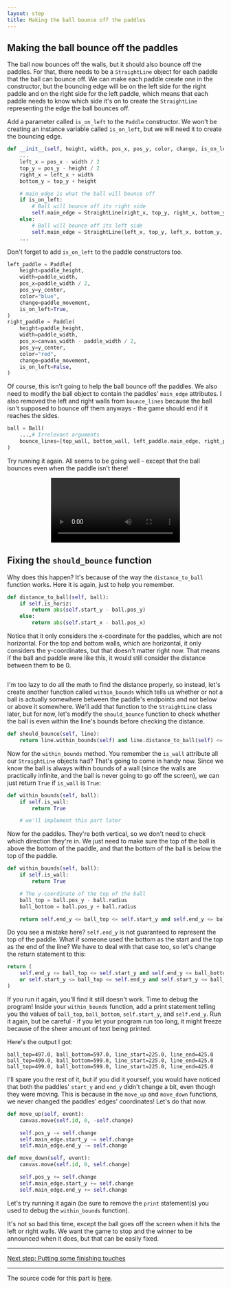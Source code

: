 ```yaml
---
layout: step
title: Making the ball bounce off the paddles
---
```


## Making the ball bounce off the paddles

The ball now bounces off the walls, but it should also bounce off the paddles. For that, there needs to be a `StraightLine` object for each paddle that the ball can bounce off. We can make each paddle create one in the constructor, but the bouncing edge will be on the left side for the right paddle and on the right side for the left paddle, which means that each paddle needs to know which side it's on to create the `StraightLine` representing the edge the ball bounces off.

Add a parameter called `is_on_left` to the `Paddle` constructor. We won't be creating an instance variable called `is_on_left`, but we will need it to create the bouncing edge.

```python
def __init__(self, height, width, pos_x, pos_y, color, change, is_on_left):
    ...
    left_x = pos_x - width / 2
    top_y = pos_y - height / 2
    right_x = left_x + width
    bottom_y = top_y + height

    # main_edge is what the ball will bounce off
    if is_on_left:
        # Ball will bounce off its right side
        self.main_edge = StraightLine(right_x, top_y, right_x, bottom_y, position="left", is_wall=False)
    else:
        # Ball will bounce off its left side
        self.main_edge = StraightLine(left_x, top_y, left_x, bottom_y, position="right", is_wall=False)
    ...
```

Don't forget to add `is_on_left` to the paddle constructors too.

```python
left_paddle = Paddle(
    height=paddle_height,
    width=paddle_width,
    pos_x=paddle_width / 2,
    pos_y=y_center,
    color="blue",
    change=paddle_movement,
    is_on_left=True,
)
right_paddle = Paddle(
    height=paddle_height,
    width=paddle_width,
    pos_x=canvas_width - paddle_width / 2,
    pos_y=y_center,
    color="red",
    change=paddle_movement,
    is_on_left=False,
)
```

Of course, this isn't going to help the ball bounce off the paddles. We also need to modify the ball object to contain the paddles' `main_edge` attributes. I also removed the left and right walls from `bounce_lines` because the ball isn't supposed to bounce off them anyways - the game should end if it reaches the sides.

```python
ball = Ball(
    ...,# Irrelevant arguments
    bounce_lines=[top_wall, bottom_wall, left_paddle.main_edge, right_paddle.main_edge],
)
```

Try running it again. All seems to be going well - except that the ball bounces even when the paddle isn't there!

<p align="center"><video autoplay controls>
<source src="https://github.com/ysthakur/arts-n-stem/blob/gh-pages/images/pong/BeforeWithinBounds.mp4?raw=true" type="video/mp4">
</video></p>

## Fixing the `should_bounce` function

Why does this happen? It's because of the way the `distance_to_ball` function works. Here it is again, just to help you remember.

```python
def distance_to_ball(self, ball):
    if self.is_horiz:
        return abs(self.start_y - ball.pos_y)
    else:
        return abs(self.start_x - ball.pos_x)
```

Notice that it only considers the x-coordinate for the paddles, which are not horizontal. For the top and bottom walls, which are horizontal, it only considers the y-coordinates, but that doesn't matter right now. That means if the ball and paddle were like this, it would still consider the distance between them to be 0.

<p align="center"><img src=""></img></p>

I'm too lazy to do all the math to find the distance properly, so instead, let's create another function called `within_bounds` which tells us whether or not a ball is actually somewhere between the paddle's endpoints and not below or above it somewhere. We'll add that function to the `StraightLine` class later, but for now, let's modify the `should_bounce` function to check whether the ball is even within the line's bounds before checking the distance.

```python
def should_bounce(self, line):
    return line.within_bounds(self) and line.distance_to_ball(self) <= self.radius
```

Now for the `within_bounds` method. You remember the `is_wall` attribute all our `StraightLine` objects had? That's going to come in handy now. Since we know the ball is always within bounds of a wall (since the walls are practically infinite, and the ball is never going to go off the screen), we can just return `True` if `is_wall` is `True`:

```python
def within_bounds(self, ball):
    if self.is_wall:
        return True

    # we'll implement this part later
```

Now for the paddles. They're both vertical, so we don't need to check which direction they're in. We just need to make sure the top of the ball is above the bottom of the paddle, and that the bottom of the ball is below the top of the paddle.

```python
def within_bounds(self, ball):
    if self.is_wall:
        return True

    # The y-coordinate of the top of the ball
    ball_top = ball.pos_y - ball.radius
    ball_bottom = ball.pos_y + ball.radius

    return self.end_y <= ball_top <= self.start_y and self.end_y <= ball_bottom <= self.start_y
```

Do you see a mistake here? `self.end_y` is not guaranteed to represent the top of the paddle. What if someone used the bottom as the start and the top as the end of the line? We have to deal with that case too, so let's change the return statement to this:

```python
return (
    self.end_y <= ball_top <= self.start_y and self.end_y <= ball_bottom <= self.start_y
    or self.start_y <= ball_top <= self.end_y and self.start_y <= ball_bottom <= self.end_y
)
```

If you run it again, you'll find it still doesn't work. Time to debug the program! Inside your `within_bounds` function, add a print statement telling you the values of `ball_top`, `ball_bottom`, `self.start_y`, and `self.end_y`. Run it again, but be careful - if you let your program run too long, it might freeze because of the sheer amount of text being printed.

Here's the output I got:
```
ball_top=497.0, ball_bottom=597.0, line_start=225.0, line_end=425.0
ball_top=499.0, ball_bottom=599.0, line_start=225.0, line_end=425.0
ball_top=499.0, ball_bottom=599.0, line_start=225.0, line_end=425.0
```
I'll spare you the rest of it, but if you did it yourself, you would have noticed that both the paddles' `start_y` and `end_y` didn't change a bit, even though they were moving. This is because in the `move_up` and `move_down` functions, we never changed the paddles' edges' coordinates! Let's do that now.

```python
def move_up(self, event):
    canvas.move(self.id, 0, -self.change)

    self.pos_y -= self.change
    self.main_edge.start_y -= self.change
    self.main_edge.end_y -= self.change

def move_down(self, event):
    canvas.move(self.id, 0, self.change)

    self.pos_y += self.change
    self.main_edge.start_y += self.change
    self.main_edge.end_y += self.change
```

Let's try running it again (be sure to remove the `print` statement(s) you used to debug the `within_bounds` function).

It's not so bad this time, except the ball goes off the screen when it hits the left or right walls. We want the game to stop and the winner to be announced when it does, but that can be easily fixed.

---

<a href="https://ysthakur.github.io/arts-n-stem/pages/pong/Step5" class="button">Next step: Putting some finishing touches</a>

---

The source code for this part is [here](https://github.com/ysthakur/arts-n-stem/blob/gh-pages/Pong/Step4_BounceOffPaddle.py).
